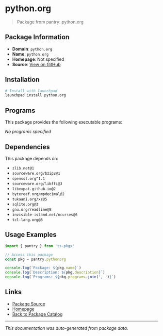 # python.org

> Package from pantry: python.org

## Package Information

- **Domain**: `python.org`
- **Name**: `python.org`
- **Homepage**: Not specified
- **Source**: [View on GitHub](https://github.com/pkgxdev/pantry/tree/main/projects/python.org/package.yml)

## Installation

```bash
# Install with launchpad
launchpad install python.org
```

## Programs

This package provides the following executable programs:

*No programs specified*

## Dependencies

This package depends on:

- `zlib.net@1`
- `sourceware.org/bzip2@1`
- `openssl.org^1.1`
- `sourceware.org/libffi@3`
- `libexpat.github.io@2`
- `bytereef.org/mpdecimal@2`
- `tukaani.org/xz@5`
- `sqlite.org@3`
- `gnu.org/readline@8`
- `invisible-island.net/ncurses@6`
- `tcl-lang.org@8`

## Usage Examples

```typescript
import { pantry } from 'ts-pkgx'

// Access this package
const pkg = pantry.pythonorg

console.log(`Package: ${pkg.name}`)
console.log(`Description: ${pkg.description}`)
console.log(`Programs: ${pkg.programs.join(', ')}`)
```

## Links

- [Package Source](https://github.com/pkgxdev/pantry/tree/main/projects/python.org/package.yml)
- [Homepage](#)
- [Back to Package Catalog](../package-catalog.md)

---

*This documentation was auto-generated from package data.*
